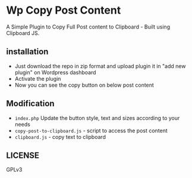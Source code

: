 # Wp Copy Post Content

A Simple Plugin to Copy Full Post content to Clipboard - Built using Clipboard JS.

## installation

- Just download the repo in zip format and upload plugin it in "add new plugin" on Wordpress dashboard
- Activate the plugin
- Now you can see the copy button on below post content

## Modification

- `index.php` Update the button style, text and sizes according to your needs
- `copy-post-to-clipboard.js` - script to access the post content
- `clipboard.js` - copy text to clipboard

## LICENSE

GPLv3
